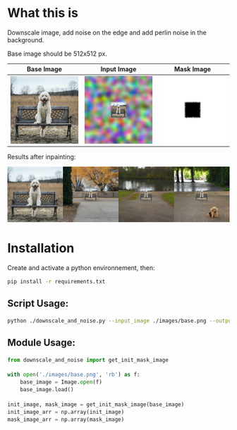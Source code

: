 # What this is
Downscale image, add noise on the edge and add perlin noise in the background.

Base image should be 512x512 px. 

|Base Image|Input Image|Mask Image|
|---|---|---|
|![input image](./images/base.png) | ![noised image](./images/init.png) | ![mask image](./images/mask.png)|


Results after inpainting:

![outpainting result](./result.png)



# Installation
Create and activate a python environnement, then:
```bash
pip install -r requirements.txt
```

## Script Usage:

```bash
python ./downscale_and_noise.py --input_image ./images/base.png --output_init ./images/init.png --output_mask ./images/mask.png
```

## Module Usage:

```python
from downscale_and_noise import get_init_mask_image

with open('./images/base.png', 'rb') as f:
    base_image = Image.open(f)
    base_image.load()

init_image, mask_image = get_init_mask_image(base_image)
init_image_arr = np.array(init_image)
mask_image_arr = np.array(mask_image)
```